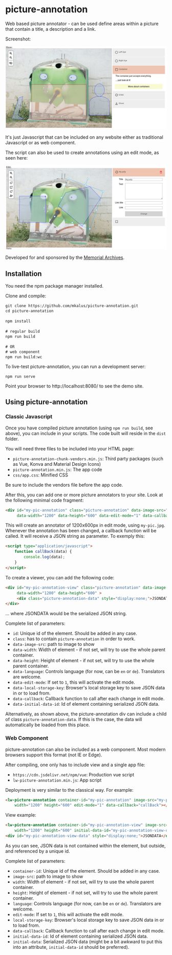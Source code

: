 # picture-annotation

Web based picture annotator - can be used define areas within a picture that contain a title, a description and a link.

Screenshot:

![Screenshot view mode](screen_show.jpg "Screenshot view mode")

It's just Javascript that can be included on any website either as traditional Javascript or as web component.

The script can also be used to create annotations using an edit mode, as seen here:

 ![Screenshot edit mode](screen_edit.jpg "Screenshot edit mode")

Developed for and sponsored by the [Memorial Archives](https://memorial-archives.international/).


## Installation

You need the npm package manager installed.

Clone and compile:

```shell script
git clone https://github.com/mkalus/picture-annotation.git
cd picture-annotation

npm install

# regular build
npm run build

# OR
# web component
npm run build:wc
```

To live-test picture-annotation, you can run a development server:

```shell script
npm run serve
```

Point your browser to http://localhost:8080/ to see the demo site.


## Using picture-annotation

### Classic Javascript

Once you have compiled picture annotation (using `npm run build`, see above), you can include in your scripts. The code
built will reside in the `dist` folder.

You will need three files to be included into your HTML page:

* `picture-annotation-chunk-vendors.min.js`: Third party packages (such as Vue, Konva and Material Design Icons)
* `picture-annotation.min.js`: The app code
* `css/app.css`: Minified CSS

Be sure to include the vendors file before the app code.

After this, you can add one or more picture annotators to your site. Look at the following minimal code fragment:

```html
<div id="my-pic-annotation" class="picture-annotation" data-image-src="my-pic.jpg"
     data-width="1200" data-height="600" data-edit-mode="1" data-callback="callBack"></div>
```

This will create an annotator of 1200x600px in edit mode, using `my-pic.jpg`. Whenever the annotation has been changed,
a callback function will be called. It will receive a JSON string as parameter. To exemply this:

```html
<script type="application/javascript">
    function callBack(data) {
        console.log(data);
    }
</script>
```

To create a viewer, you can add the following code:

```html
<div id="my-pic-annotation-view" class="picture-annotation" data-image-src="my-pic.jpg"
     data-width="1200" data-height="600" >
     <div class="picture-annotation-data" style="display:none;">JSONDATA</div>
</div>
```

... where JSONDATA would be the serialized JSON string.

Complete list of parameters:

* `id`: Unique id of the element. Should be added in any case.
* `class`: has to contain `picture-annotation` in order to work.
* `data-image-src`: path to image to show
* `data-width`: Width of element - if not set, will try to use the whole parent container.
* `data-height`: Height of element - if not set, will try to use the whole parent container.
* `data-language`: Controls language (for now, can be `en` or `de`). Translators are welcome.
* `data-edit-mode`: If set to `1`, this will activate the edit mode.
* `data-local-storage-key`: Browser's local storage key to save JSON data in or to load from.
* `data-callback`: Callback function to call after each change in edit mode.
* `data-initial-data-id`: Id of element containing serialized JSON data.

Alternatively, as shown above, the picture-annotation div can include a child of class `picture-annotation-data`. If this
is the case, the data will automatically be loaded from this place.

### Web Component

picture-annotation can also be included as a web component. Most modern browsers support this format (not IE or Edge).

After compiling, one only has to include view and a single app file:

* `https://cdn.jsdelivr.net/npm/vue`: Production vue script
* `lw-picture-annotation.min.js`: App script

Deployment is very similar to the classical way. For example:

```html
<lw-picture-annotation container-id="my-pic-annotation" image-src="my-pic.jpg"
    width="1200" height="600" edit-mode="1" data-callback="callBack"></lw-picture-annotation>
```

View example:

```html
<lw-picture-annotation container-id="my-pic-annotation-view" image-src="my-pic.jpg"
    width="1200" height="600" initial-data-id="my-pic-annotation-view-data"></lw-picture-annotation>
<div id="my-pic-annotation-view-data" style="display:none;">JSONDATA</div>
```

As you can see, JSON data is not contained within the element, but outside, and referenced by a unique id.

Complete list of parameters:

* `container-id`: Unique id of the element. Should be added in any case.
* `image-src`: path to image to show
* `width`: Width of element - if not set, will try to use the whole parent container.
* `height`: Height of element - if not set, will try to use the whole parent container.
* `language`: Controls language (for now, can be `en` or `de`). Translators are welcome.
* `edit-mode`: If set to `1`, this will activate the edit mode.
* `local-storage-key`: Browser's local storage key to save JSON data in or to load from.
* `data-callback`: Callback function to call after each change in edit mode.
* `initial-data-id`: Id of element containing serialized JSON data.
* `initial-data`: Serialized JSON data (might be a bit awkward to put this into an attribute, `initial-data-id` should
  be preferred).
